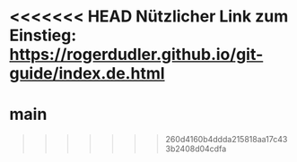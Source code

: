 <<<<<<< HEAD
Nützlicher Link zum Einstieg: https://rogerdudler.github.io/git-guide/index.de.html
=======
# main
>>>>>>> 260d4160b4ddda215818aa17c433b2408d04cdfa
